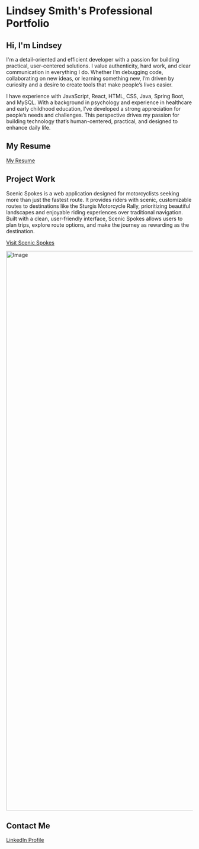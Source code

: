 # Lindsey Smith's Professional Portfolio

## Hi, I'm Lindsey
I'm a detail-oriented and efficient developer with a passion for building practical, user-centered solutions. I value authenticity, hard work, and clear communication in everything I do. Whether I’m debugging code, collaborating on new ideas, or learning something new, I’m driven by curiosity and a desire to create tools that make people’s lives easier.

I have experience with JavaScript, React, HTML, CSS, Java, Spring Boot, and MySQL. With a background in psychology and experience in healthcare and early childhood education, I’ve developed a strong appreciation for people’s needs and challenges. This perspective drives my passion for building technology that’s human-centered, practical, and designed to enhance daily life.

## My Resume

<a href="lsmith1580.github.io/docs/MyResume.pdf" target="_blank"> My Resume</a>

## Project Work
Scenic Spokes is a web application designed for motorcyclists seeking more than just the fastest route. It provides riders with scenic, customizable routes to destinations like the Sturgis Motorcycle Rally, prioritizing beautiful landscapes and enjoyable riding experiences over traditional navigation. Built with a clean, user-friendly interface, Scenic Spokes allows users to plan trips, explore route options, and make the journey as rewarding as the destination.

<a href="https://scenic-spokes.netlify.app/">Visit Scenic Spokes</a>

<img width="1512" alt="Image" src="https://github.com/user-attachments/assets/53e773fc-69dd-4fb4-a34a-2feb67aa41ef" />

## Contact Me

<a href="https://www.linkedin.com/in/lindsey-rene-smith/">LinkedIn Profile</a>
